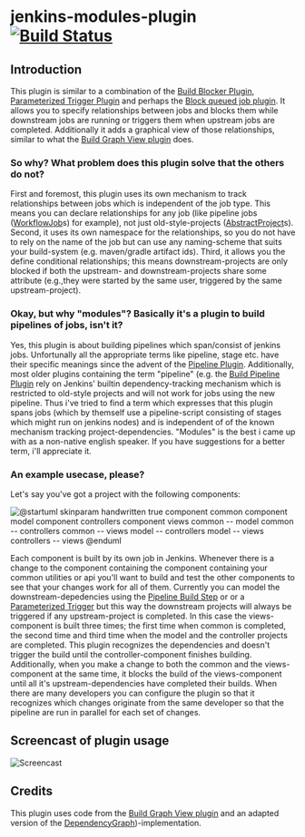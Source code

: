 # jenkins-modules-plugin [![Build Status](https://travis-ci.org/Argelbargel/jenkins-modules-plugin.svg?branch=master)](https://travis-ci.org/Argelbargel/jenkins-modules-plugin)

## Introduction

This plugin is similar to a combination of the [Build Blocker Plugin](https://plugins.jenkins.io/build-blocker-plugin),
[Parameterized Trigger Plugin](https://plugins.jenkins.io/parameterized-trigger) and perhaps the [Block queued job plugin](https://wiki.jenkins-ci.org/display/JENKINS/Block+queued+job+plugin).
It allows you to specify relationships between jobs and blocks them while downstream jobs are running or triggers them when upstream jobs
are completed. Additionally it adds a graphical view of those relationships, similar to what the [Build Graph View plugin](https://plugins.jenkins.io/buildgraph-view) does.

### So why? What problem does this plugin solve that the others do not?

First and foremost, this plugin uses its own mechanism to track relationships between jobs which is independent of the 
job type. This means you can declare relationships for any job (like pipeline jobs ([WorkflowJob](http://javadoc.jenkins.io/plugin/workflow-job/org/jenkinsci/plugins/workflow/job/WorkflowJob.html)s) for example),
not just old-style-projects ([AbstractProject](http://javadoc.jenkins-ci.org/hudson/model/AbstractProject.html)s).
Second, it uses its own namespace for the relationships, so you do not have to rely on the name of the job but can use 
any naming-scheme that suits your build-system (e.g. maven/gradle artifact ids).
Third, it allows you the define conditional relationships; this means downstream-projects are only blocked if both the 
upstream- and downstream-projects share some attribute (e.g.,they were started by the same user, triggered by the same
upstream-project).

### Okay, but why "modules"? Basically it's a plugin to build pipelines of jobs, isn't it?

Yes, this plugin is about building pipelines which span/consist of jenkins jobs. Unfortunally all the appropriate terms like pipeline, stage etc.  have their specific meanings since the advent of the [Pipeline Plugin](https://wiki.jenkins-ci.org/display/JENKINS/Pipeline+Plugin). Additionally, most older plugins containing the term "pipeline" (e.g. the [Build Pipeline Plugin](https://wiki.jenkins-ci.org/display/JENKINS/Build+Pipeline+Plugin) rely on Jenkins' builtin dependency-tracking mechanism which is restricted to old-style projects and will not work for jobs using the new pipeline.
Thus i've tried to find a term which expresses that this plugin spans jobs (which by themself use a pipeline-script consisting of stages which might run on jenkins nodes) and is independent of of the known mechanism tracking project-dependencies. "Modules" is the best i came up with as a non-native english speaker. If you have suggestions for a better term, i'll appreciate it.

### An example usecase, please?

Let's say you've got a project with the following components:

![
@startuml
skinparam handwritten true
component common
component model
component controllers
component views
common -- model
common -- controllers
common -- views
model -- controllers
model -- views
controllers -- views
@enduml](http://www.plantuml.com/plantuml/png/NOn13e0W30Jllg8Vu554caY4rfGgtvSW8dBhpkuqxPuEApR2PibbyQf8e7BYid8yc90KoXMP1X3POVWDI8L3G4a3lJpcceiCndnMovFLw6FLxJpgyFtSgmvl)

Each component is built by its own job in Jenkins. Whenever there is a change to the component containing the component
containing your common utilities or api you'll want to build and test the other components to see that your changes work
for all of them. Currently you can model the downstream-depedencies using the [Pipeline Build Step](https://wiki.jenkins-ci.org/display/JENKINS/Pipeline+Build+Step+Plugin) or
or a [Parameterized Trigger](https://plugins.jenkins.io/parameterized-trigger) but this way the downstream projects will
always be triggered if any upstream-project is completed. In this case the views-component is built three times; the 
first time when common is completed, the second time and third time when the model and the controller projects are
completed. This plugin recognizes the dependencies and doesn't trigger the build until the controller-component finishes
building. 
Additionally, when you make a change to both the common and the views-component at the same time, it blocks the build of
the views-component until all it's upstream-dependencies have completed their builds.
When there are many developers you can configure the plugin so that it recognizes which changes originate from the same
developer so that the pipeline are run in parallel for each set of changes.

## Screencast of plugin usage
![Screencast](./docs/screencast.gif)

## Credits
This plugin uses code from the [Build Graph View plugin](https://plugins.jenkins.io/buildgraph-view) and an adapted 
version of the [DependencyGraph](http://javadoc.jenkins-ci.org/hudson/model/DependencyGraph.html))-implementation. 